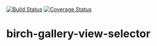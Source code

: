 [![Build Status](https://travis-ci.org/FamilySearchElements/birch-gallery-view-selector.svg?branch=master)](https://travis-ci.org/FamilySearchElements/birch-gallery-view-selector)
[![Coverage Status](https://coveralls.io/repos/github/FamilySearchElements/birch-gallery-view-selector/badge.svg?branch=master)](https://coveralls.io/github/FamilySearchElements/birch-gallery-view-selector?branch=master)

# birch-gallery-view-selector